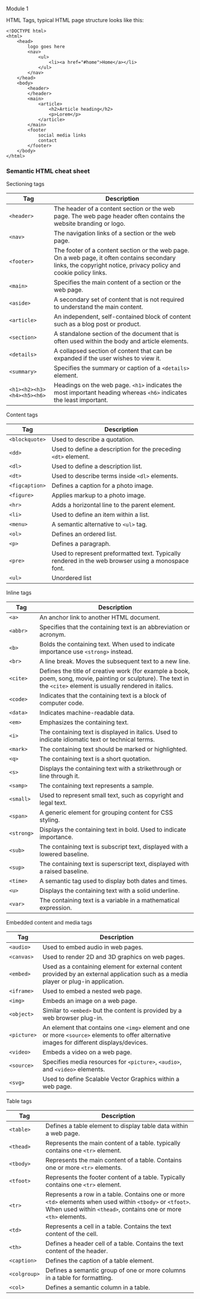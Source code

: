 Module 1

HTML Tags, typical HTML page structure looks like this:
```
<!DOCTYPE html>
<html>
	<head>
		logo goes here
		<nav>
			<ul>
				<li><a href="#home">Home</a></li>
			</ul>
		</nav>
	</head>
	<body>
		<header>
		</header>
		<main>
			<article>
				<h2>Article heading</h2>
				<p>Lorem</p>
			</article>
		</main>
		<footer
			social media links
			contact
		</footer>
	</body>
</html>
```

### Semantic HTML cheat sheet

Sectioning tags

| Tag                        | Description                                                                                                                                                      |
| -------------------------- | ---------------------------------------------------------------------------------------------------------------------------------------------------------------- |
| `<header>`                 | The header of a content section or the web page. The web page header often contains the website branding or logo.                                                |
| `<nav>`                    | The navigation links of a section or the web page.                                                                                                               |
| `<footer>`                 | The footer of a content section or the web page. On a web page, it often contains secondary links, the copyright notice, privacy policy and cookie policy links. |
| `<main>`                   | Specifies the main content of a section or the web page.                                                                                                         |
| `<aside>`                  | A secondary set of content that is not required to understand the main content.                                                                                  |
| `<article>`                | An independent, self-contained block of content such as a blog post or product.                                                                                  |
| `<section>`                | A standalone section of the document that is often used within the body and article elements.                                                                    |
| `<details>`                | A collapsed section of content that can be expanded if the user wishes to view it.                                                                               |
| `<summary>`                | Specifies the summary or caption of a `<details>` element.                                                                                                       |
| `<h1><h2><h3><h4><h5><h6>` | Headings on the web page. `<h1>` indicates the most important heading whereas `<h6>` indicates the least important.                                              |

Content tags

| Tag            | Description                                                                                        |
| -------------- | -------------------------------------------------------------------------------------------------- |
| `<blockquote>` | Used to describe a quotation.                                                                      |
| `<dd>`         | Used to define a description for the preceding `<dt>` element.                                     |
| `<dl>`         | Used to define a description list.                                                                 |
| `<dt>`         | Used to describe terms inside `<dl>` elements.                                                     |
| `<figcaption>` | Defines a caption for a photo image.                                                               |
| `<figure>`     | Applies markup to a photo image.                                                                   |
| `<hr>`         | Adds a horizontal line to the parent element.                                                      |
| `<li>`         | Used to define an item within a list.                                                              |
| `<menu>`       | A semantic alternative to `<ul>` tag.                                                              |
| `<ol>`         | Defines an ordered list.                                                                           |
| `<p>`          | Defines a paragraph.                                                                               |
| `<pre>`        | Used to represent preformatted text. Typically rendered in the web browser using a monospace font. |
| `<ul>`         | Unordered list                                                                                     |

Inline tags

| Tag        | Description                                                                                                                                                         |
| ---------- | ------------------------------------------------------------------------------------------------------------------------------------------------------------------- |
| `<a>`      | An anchor link to another HTML document.                                                                                                                            |
| `<abbr>`   | Specifies that the containing text is an abbreviation or acronym.                                                                                                   |
| `<b>`      | Bolds the containing text. When used to indicate importance use `<strong>` instead.                                                                                 |
| `<br>`     | A line break. Moves the subsequent text to a new line.                                                                                                              |
| `<cite>`   | Defines the title of creative work (for example a book, poem, song, movie, painting or sculpture). The text in the `<cite>` element is usually rendered in italics. |
| `<code>`   | Indicates that the containing text is a block of computer code.                                                                                                     |
| `<data>`   | Indicates machine-readable data.                                                                                                                                    |
| `<em>`     | Emphasizes the containing text.                                                                                                                                     |
| `<i>`      | The containing text is displayed in italics. Used to indicate idiomatic text or technical terms.                                                                    |
| `<mark>`   | The containing text should be marked or highlighted.                                                                                                                |
| `<q>`      | The containing text is a short quotation.                                                                                                                           |
| `<s>`      | Displays the containing text with a strikethrough or line through it.                                                                                               |
| `<samp>`   | The containing text represents a sample.                                                                                                                            |
| `<small>`  | Used to represent small text, such as copyright and legal text.                                                                                                     |
| `<span>`   | A generic element for grouping content for CSS styling.                                                                                                             |
| `<strong>` | Displays the containing text in bold. Used to indicate importance.                                                                                                  |
| `<sub>`    | The containing text is subscript text, displayed with a lowered baseline.                                                                                           |
| `<sup>`    | The containing text is superscript text, displayed with a raised baseline.                                                                                          |
| `<time>`   | A semantic tag used to display both dates and times.                                                                                                                |
| `<u>`      | Displays the containing text with a solid underline.                                                                                                                |
| `<var>`    | The containing text is a variable in a mathematical expression.                                                                                                     |

Embedded content and media tags

| Tag         | Description                                                                                                                                  |
| ----------- | -------------------------------------------------------------------------------------------------------------------------------------------- |
| `<audio>`   | Used to embed audio in web pages.                                                                                                            |
| `<canvas>`  | Used to render 2D and 3D graphics on web pages.                                                                                              |
| `<embed>`   | Used as a containing element for external content provided by an external application such as a media player or plug-in application.         |
| `<iframe>`  | Used to embed a nested web page.                                                                                                             |
| `<img>`     | Embeds an image on a web page.                                                                                                               |
| `<object>`  | Similar to `<embed>` but the content is provided by a web browser plug-in.                                                                   |
| `<picture>` | An element that contains one `<img>` element and one or more `<source>` elements to offer alternative images for different displays/devices. |
| `<video>`   | Embeds a video on a web page.                                                                                                                |
| `<source>`  | Specifies media resources for `<picture>`, `<audio>`, and `<video>` elements.                                                                |
| `<svg>`     | Used to define Scalable Vector Graphics within a web page.                                                                                   |

Table tags

| Tag          | Description                                                                                                                                                                  |
| ------------ | ---------------------------------------------------------------------------------------------------------------------------------------------------------------------------- |
| `<table>`    | Defines a table element to display table data within a web page.                                                                                                             |
| `<thead>`    | Represents the main content of a table. typically contains one `<tr>` element.                                                                                               |
| `<tbody>`    | Represents the main content of a table. Contains one or more `<tr>` elements.                                                                                                |
| `<tfoot>`    | Represents the footer content of a table. Typically contains one `<tr>` element.                                                                                             |
| `<tr>`       | Represents a row in a table. Contains one or more `<td>` elements when used within `<tbody>` or `<tfoot>`. When used within `<thead>`, contains one or more `<th>` elements. |
| `<td>`       | Represents a cell in a table. Contains the text content of the cell.                                                                                                         |
| `<th>`       | Defines a header cell of a table. Contains the text content of the header.                                                                                                   |
| `<caption>`  | Defines the caption of a table element.                                                                                                                                      |
| `<colgroup>` | Defines a semantic group of one or more columns in a table for formatting.                                                                                                   |
| `<col>`      | Defines a semantic column in a table.                                                                                                                                        |
